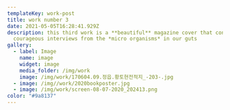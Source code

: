 ```yaml
---
templateKey: work-post
title: work number 3
date: 2021-05-05T16:28:41.929Z
description: this third work is a **beautiful** magazine cover that contains
  courageous interviews from the *micro organisms* in our guts
gallery:
  - label: Image
    name: image
    widget: image
    media_folder: /img/work
    image: /img/work/170604.09.정읍.황토현전적지_-203-.jpg
  - image: /img//work/2020bookposter.jpg
  - image: /img/work/screen-08-07-2020_202413.png
color: "#9a8137"
---
```

